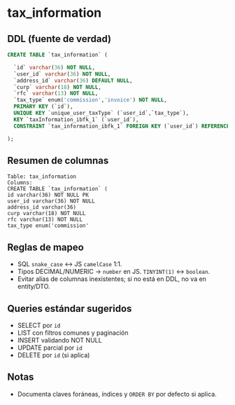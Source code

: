 # tax_information

## DDL (fuente de verdad)
```sql
CREATE TABLE `tax_information` (

  `id` varchar(36) NOT NULL,
  `user_id` varchar(36) NOT NULL,
  `address_id` varchar(36) DEFAULT NULL,
  `curp` varchar(18) NOT NULL,
  `rfc` varchar(13) NOT NULL,
  `tax_type` enum('commission','invoice') NOT NULL,
  PRIMARY KEY (`id`),
  UNIQUE KEY `unique_user_taxType` (`user_id`,`tax_type`),
  KEY `taxInformation_ibfk_1` (`user_id`),
  CONSTRAINT `tax_information_ibfk_1` FOREIGN KEY (`user_id`) REFERENCES `users` (`id`)

);
```

## Resumen de columnas
```
Table: tax_information
Columns:
CREATE TABLE `tax_information` (
id varchar(36) NOT NULL PK
user_id varchar(36) NOT NULL
address_id varchar(36)
curp varchar(18) NOT NULL
rfc varchar(13) NOT NULL
tax_type enum('commission'
```

## Reglas de mapeo
- SQL `snake_case` ↔ JS `camelCase` 1:1.
- Tipos DECIMAL/NUMERIC → `number` en JS. `TINYINT(1)` ↔ `boolean`.
- Evitar alias de columnas inexistentes; si no está en DDL, no va en entity/DTO.

## Queries estándar sugeridos
- SELECT por `id`
- LIST con filtros comunes y paginación
- INSERT validando NOT NULL
- UPDATE parcial por `id`
- DELETE por `id` (si aplica)

## Notas
- Documenta claves foráneas, índices y `ORDER BY` por defecto si aplica.
